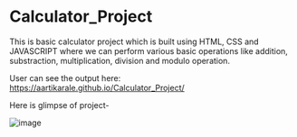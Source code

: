 # Calculator_Project


This is basic calculator project which is built using HTML, CSS and JAVASCRIPT where we can perform various basic operations like addition, substraction, multiplication, division and modulo operation.

User can see the output here:  https://aartikarale.github.io/Calculator_Project/

Here is glimpse of project-

![image ](https://user-images.githubusercontent.com/104819590/178153422-056a68d9-465e-4536-b4ae-a876352509ab.png)
